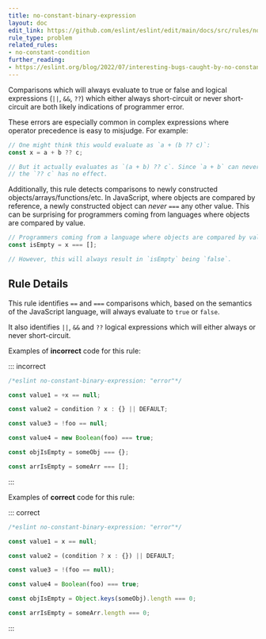 ```yaml
---
title: no-constant-binary-expression
layout: doc
edit_link: https://github.com/eslint/eslint/edit/main/docs/src/rules/no-constant-binary-expression.md
rule_type: problem
related_rules:
- no-constant-condition
further_reading:
- https://eslint.org/blog/2022/07/interesting-bugs-caught-by-no-constant-binary-expression/
---
```



Comparisons which will always evaluate to true or false and logical expressions (`||`, `&&`, `??`) which either always short-circuit or never short-circuit are both likely indications of programmer error.

These errors are especially common in complex expressions where operator precedence is easy to misjudge. For example:

```js
// One might think this would evaluate as `a + (b ?? c)`:
const x = a + b ?? c;

// But it actually evaluates as `(a + b) ?? c`. Since `a + b` can never be null,
// the `?? c` has no effect.
```

Additionally, this rule detects comparisons to newly constructed objects/arrays/functions/etc. In JavaScript, where objects are compared by reference, a newly constructed object can _never_ `===` any other value. This can be surprising for programmers coming from languages where objects are compared by value.

```js
// Programmers coming from a language where objects are compared by value might expect this to work:
const isEmpty = x === [];

// However, this will always result in `isEmpty` being `false`.
```

## Rule Details

This rule identifies `==` and `===` comparisons which, based on the semantics of the JavaScript language, will always evaluate to `true` or `false`.

It also identifies `||`, `&&` and `??` logical expressions which will either always or never short-circuit.

Examples of **incorrect** code for this rule:

::: incorrect

```js
/*eslint no-constant-binary-expression: "error"*/

const value1 = +x == null;

const value2 = condition ? x : {} || DEFAULT;

const value3 = !foo == null;

const value4 = new Boolean(foo) === true;

const objIsEmpty = someObj === {};

const arrIsEmpty = someArr === [];
```

:::

Examples of **correct** code for this rule:

::: correct

```js
/*eslint no-constant-binary-expression: "error"*/

const value1 = x == null;

const value2 = (condition ? x : {}) || DEFAULT;

const value3 = !(foo == null);

const value4 = Boolean(foo) === true;

const objIsEmpty = Object.keys(someObj).length === 0;

const arrIsEmpty = someArr.length === 0;
```

:::
